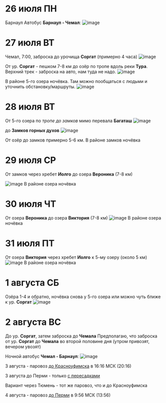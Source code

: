# 26 июля ПН
Барнаул
Автобус **Барнаул - Чемал**:
![image](https://user-images.githubusercontent.com/27273205/116792879-dcde1100-aadc-11eb-8bb9-96af688759bd.png)


# 27 июля ВТ
Чемал, 7:00, заброска до урочища **Соргат** (примерно 4 часа)
![image](https://user-images.githubusercontent.com/27273205/116793000-95a45000-aadd-11eb-84e8-3a38a965fd2c.png)

От ур. **Соргат** - пешком 7-8 км до озёр по тропе вдоль реки **Тура**. Верхний трек - заброска на авто, нам туда не надо.
![image](https://user-images.githubusercontent.com/27273205/116793054-da2feb80-aadd-11eb-8478-375d1d390525.png)

В районе 5-го озера ночёвка. Там можно пообщаться с людьми и уточнить обстановку/маршруты.
![image](https://user-images.githubusercontent.com/27273205/116793157-693d0380-aade-11eb-8134-a3aa48caceb2.png)

# 28 июля ВТ
От 5-го озера по *тропе до замков* мимо перевала **Багаташ**
![image](https://user-images.githubusercontent.com/27273205/116793332-a5bd2f00-aadf-11eb-8895-e3255e75c97c.png)

до **Замков горных духов**
![image](https://user-images.githubusercontent.com/27273205/116793348-be2d4980-aadf-11eb-9513-88e7525f9e23.png)

От озёр до замков примерно 5-6 км. В районе замков ночёвка

# 29 июля СР
От замков через хребет **Иолго** до озера **Вероника** (7-8 км)

![image](https://user-images.githubusercontent.com/27273205/116793650-6a236480-aae1-11eb-93c8-c59e9714563c.png)
В районе озера ночёвка

# 30 июля ЧТ
От озера **Вероника** до озера **Виктория** (7-8 км)
![image](https://user-images.githubusercontent.com/27273205/116793815-81af1d00-aae2-11eb-89f3-7ade4543ba81.png)
В районе озера ночёвка

# 31 июля ПТ
От озера **Виктория** через хребет **Иолго** к 5-му озеру (около 5 км)
![image](https://user-images.githubusercontent.com/27273205/116793985-6abcfa80-aae3-11eb-9cdc-59bf3669c1af.png)
В районе озера ночёвка

# 1 августа СБ
Озёра 1-4 и обратно, ночёвка снова у 5-го озера или можно чуть ближе к ур. **Соргат**
![image](https://user-images.githubusercontent.com/27273205/116794115-24b46680-aae4-11eb-8bd9-f9d7600f8062.png)

# 2 августа ВС
До ур. **Соргат**, затем заброска до **Чемала**
Предполагаю, что заброска от ур. **Соргат** до **Чемала** во второй половине дня (утром привозят, вечером увозят)

Ночной автобус **Чемал - Барнаул**:
![image](https://user-images.githubusercontent.com/27273205/116794231-e0759600-aae4-11eb-855a-4bd2f78d22b5.png)

3 августа - паровоз [до Красноуфимска](https://rasp.yandex.ru/thread/R_095N_112?departure_from=2021-08-03+20%3A16%3A00&station_from=9610483&station_to=9612412) в 16:16 МСК (20:16)

3 августа до Перми - только [с пересадками](https://rasp.yandex.ru/search/train/?fromId=c197&fromName=%D0%91%D0%B0%D1%80%D0%BD%D0%B0%D1%83%D0%BB&toId=c50&toName=%D0%9F%D0%B5%D1%80%D0%BC%D1%8C&when=3+%D0%B0%D0%B2%D0%B3%D1%83%D1%81%D1%82%D0%B0)

Вариант через Тюмень - тот же паровоз, что и до Красноуфимска

4 августа - паровоз [до Перми](https://rasp.yandex.ru/thread/R_077QI_112?departure_from=2021-08-04+13%3A56%3A00&station_from=9610483&station_to=9607774) в 9:56 МСК (13:56)





